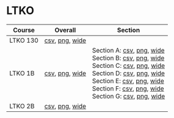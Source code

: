 # LTKO

| Course | Overall | Section |
| ------ | ------- | ------- |
| LTKO 130 | [csv](https://github.com/UCSD-Historical-Enrollment-Data/2023Winter/blob/main/overall/LTKO%20130.csv), [png](https://raw.githubusercontent.com/UCSD-Historical-Enrollment-Data/2023Winter/main/plot_overall/LTKO%20130.png), [wide](https://raw.githubusercontent.com/UCSD-Historical-Enrollment-Data/2023Winter/main/plot_overall_wide/LTKO%20130.png) |  |
| LTKO 1B | [csv](https://github.com/UCSD-Historical-Enrollment-Data/2023Winter/blob/main/overall/LTKO%201B.csv), [png](https://raw.githubusercontent.com/UCSD-Historical-Enrollment-Data/2023Winter/main/plot_overall/LTKO%201B.png), [wide](https://raw.githubusercontent.com/UCSD-Historical-Enrollment-Data/2023Winter/main/plot_overall_wide/LTKO%201B.png) | Section A: [csv](https://github.com/UCSD-Historical-Enrollment-Data/2023Winter/blob/main/section/LTKO%201B_A.csv), [png](https://raw.githubusercontent.com/UCSD-Historical-Enrollment-Data/2023Winter/main/plot_section/LTKO%201B_A.png), [wide](https://raw.githubusercontent.com/UCSD-Historical-Enrollment-Data/2023Winter/main/plot_section_wide/LTKO%201B_A.png)<br>Section B: [csv](https://github.com/UCSD-Historical-Enrollment-Data/2023Winter/blob/main/section/LTKO%201B_B.csv), [png](https://raw.githubusercontent.com/UCSD-Historical-Enrollment-Data/2023Winter/main/plot_section/LTKO%201B_B.png), [wide](https://raw.githubusercontent.com/UCSD-Historical-Enrollment-Data/2023Winter/main/plot_section_wide/LTKO%201B_B.png)<br>Section C: [csv](https://github.com/UCSD-Historical-Enrollment-Data/2023Winter/blob/main/section/LTKO%201B_C.csv), [png](https://raw.githubusercontent.com/UCSD-Historical-Enrollment-Data/2023Winter/main/plot_section/LTKO%201B_C.png), [wide](https://raw.githubusercontent.com/UCSD-Historical-Enrollment-Data/2023Winter/main/plot_section_wide/LTKO%201B_C.png)<br>Section D: [csv](https://github.com/UCSD-Historical-Enrollment-Data/2023Winter/blob/main/section/LTKO%201B_D.csv), [png](https://raw.githubusercontent.com/UCSD-Historical-Enrollment-Data/2023Winter/main/plot_section/LTKO%201B_D.png), [wide](https://raw.githubusercontent.com/UCSD-Historical-Enrollment-Data/2023Winter/main/plot_section_wide/LTKO%201B_D.png)<br>Section E: [csv](https://github.com/UCSD-Historical-Enrollment-Data/2023Winter/blob/main/section/LTKO%201B_E.csv), [png](https://raw.githubusercontent.com/UCSD-Historical-Enrollment-Data/2023Winter/main/plot_section/LTKO%201B_E.png), [wide](https://raw.githubusercontent.com/UCSD-Historical-Enrollment-Data/2023Winter/main/plot_section_wide/LTKO%201B_E.png)<br>Section F: [csv](https://github.com/UCSD-Historical-Enrollment-Data/2023Winter/blob/main/section/LTKO%201B_F.csv), [png](https://raw.githubusercontent.com/UCSD-Historical-Enrollment-Data/2023Winter/main/plot_section/LTKO%201B_F.png), [wide](https://raw.githubusercontent.com/UCSD-Historical-Enrollment-Data/2023Winter/main/plot_section_wide/LTKO%201B_F.png)<br>Section G: [csv](https://github.com/UCSD-Historical-Enrollment-Data/2023Winter/blob/main/section/LTKO%201B_G.csv), [png](https://raw.githubusercontent.com/UCSD-Historical-Enrollment-Data/2023Winter/main/plot_section/LTKO%201B_G.png), [wide](https://raw.githubusercontent.com/UCSD-Historical-Enrollment-Data/2023Winter/main/plot_section_wide/LTKO%201B_G.png) |
| LTKO 2B | [csv](https://github.com/UCSD-Historical-Enrollment-Data/2023Winter/blob/main/overall/LTKO%202B.csv), [png](https://raw.githubusercontent.com/UCSD-Historical-Enrollment-Data/2023Winter/main/plot_overall/LTKO%202B.png), [wide](https://raw.githubusercontent.com/UCSD-Historical-Enrollment-Data/2023Winter/main/plot_overall_wide/LTKO%202B.png) |  |
